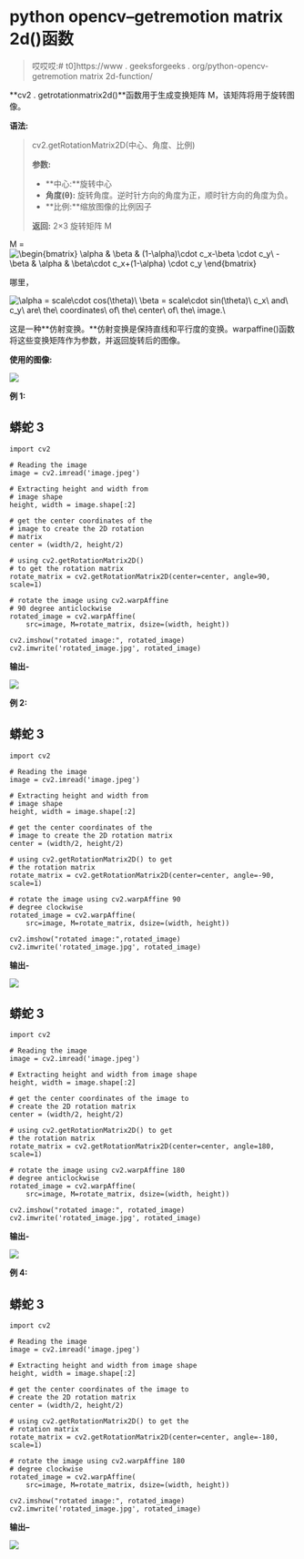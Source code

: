 # python opencv–getremotion matrix 2d()函数

> 哎哎哎:# t0]https://www . geeksforgeeks . org/python-opencv-getremotion matrix 2d-function/

**cv2 . getrotationmatrix2d()**函数用于生成变换矩阵 M，该矩阵将用于旋转图像。

**语法:**

> cv2.getRotationMatrix2D(中心、角度、比例)
> 
> **参数:**
> 
> *   **中心:**旋转中心
> *   **角度(θ):** 旋转角度。逆时针方向的角度为正，顺时针方向的角度为负。
> *   **比例:**缩放图像的比例因子
> 
> **返回:** 2×3 旋转矩阵 M

M = ![\begin{bmatrix} \alpha & \beta & (1-\alpha)\cdot c_x-\beta \cdot c_y\\ -\beta & \alpha & \beta\cdot c_x+(1-\alpha) \cdot c_y \end{bmatrix}](img/4f5c26bb870e3e11582c0de8aff4a6b1.png "Rendered by QuickLaTeX.com")

哪里，

![\alpha = scale\cdot cos(\theta)\\ \beta = scale\cdot sin(\theta)\\ c_x\ and\ c_y\ are\ the\ coordinates\ of\ the\ center\ of\ the\ image.\\](img/1c6cd448745eeb3601189a501e35dd23.png "Rendered by QuickLaTeX.com")

这是一种**仿射变换。**仿射变换是保持直线和平行度的变换。warpaffine()函数将这些变换矩阵作为参数，并返回旋转后的图像。

**使用的图像:**

![](img/20648dd36df67499fbbaf373412b93d0.png)

**例 1:**

## 蟒蛇 3

```
import cv2

# Reading the image
image = cv2.imread('image.jpeg')

# Extracting height and width from 
# image shape
height, width = image.shape[:2]

# get the center coordinates of the
# image to create the 2D rotation
# matrix
center = (width/2, height/2)

# using cv2.getRotationMatrix2D() 
# to get the rotation matrix
rotate_matrix = cv2.getRotationMatrix2D(center=center, angle=90, scale=1)

# rotate the image using cv2.warpAffine 
# 90 degree anticlockwise
rotated_image = cv2.warpAffine(
    src=image, M=rotate_matrix, dsize=(width, height))

cv2.imshow("rotated image:", rotated_image)
cv2.imwrite('rotated_image.jpg', rotated_image)
```

**输出-**

![](img/6ac15c4f304f94708ca430e7c910de19.png)

**例 2:**

## 蟒蛇 3

```
import cv2

# Reading the image
image = cv2.imread('image.jpeg')

# Extracting height and width from 
# image shape
height, width = image.shape[:2]

# get the center coordinates of the 
# image to create the 2D rotation matrix
center = (width/2, height/2)

# using cv2.getRotationMatrix2D() to get
# the rotation matrix
rotate_matrix = cv2.getRotationMatrix2D(center=center, angle=-90, scale=1)

# rotate the image using cv2.warpAffine 90 
# degree clockwise
rotated_image = cv2.warpAffine(
    src=image, M=rotate_matrix, dsize=(width, height))

cv2.imshow("rotated image:",rotated_image)
cv2.imwrite('rotated_image.jpg', rotated_image)
```

**输出-**

![](img/e78e76cee56f0456050d1bcf98854427.png)

## 蟒蛇 3

```
import cv2

# Reading the image
image = cv2.imread('image.jpeg')

# Extracting height and width from image shape
height, width = image.shape[:2]

# get the center coordinates of the image to 
# create the 2D rotation matrix
center = (width/2, height/2)

# using cv2.getRotationMatrix2D() to get 
# the rotation matrix
rotate_matrix = cv2.getRotationMatrix2D(center=center, angle=180, scale=1)

# rotate the image using cv2.warpAffine 180 
# degree anticlockwise
rotated_image = cv2.warpAffine(
    src=image, M=rotate_matrix, dsize=(width, height))

cv2.imshow("rotated image:", rotated_image)
cv2.imwrite('rotated_image.jpg', rotated_image)
```

**输出-**

![](img/2741db52b6f3e08893c3f249a35a9116.png)

**例 4:**

## 蟒蛇 3

```
import cv2

# Reading the image
image = cv2.imread('image.jpeg')

# Extracting height and width from image shape
height, width = image.shape[:2]

# get the center coordinates of the image to
# create the 2D rotation matrix
center = (width/2, height/2)

# using cv2.getRotationMatrix2D() to get the
# rotation matrix
rotate_matrix = cv2.getRotationMatrix2D(center=center, angle=-180, scale=1)

# rotate the image using cv2.warpAffine 180
# degree clockwise
rotated_image = cv2.warpAffine(
    src=image, M=rotate_matrix, dsize=(width, height))

cv2.imshow("rotated image:", rotated_image)
cv2.imwrite('rotated_image.jpg', rotated_image)
```

**输出–**

![](img/2741db52b6f3e08893c3f249a35a9116.png)